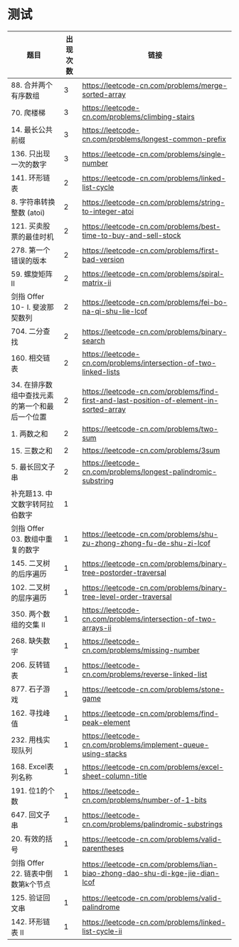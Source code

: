 # 测试

|题目|出现次数|链接|
|-|-|-|
|88. 合并两个有序数组|3|https://leetcode-cn.com/problems/merge-sorted-array|
|70. 爬楼梯|3|https://leetcode-cn.com/problems/climbing-stairs|
|14. 最长公共前缀|3|https://leetcode-cn.com/problems/longest-common-prefix|
|136. 只出现一次的数字|3|https://leetcode-cn.com/problems/single-number|
|141. 环形链表|2|https://leetcode-cn.com/problems/linked-list-cycle|
|8. 字符串转换整数 (atoi)|2|https://leetcode-cn.com/problems/string-to-integer-atoi|
|121. 买卖股票的最佳时机|2|https://leetcode-cn.com/problems/best-time-to-buy-and-sell-stock|
|278. 第一个错误的版本|2|https://leetcode-cn.com/problems/first-bad-version|
|59. 螺旋矩阵 II|2|https://leetcode-cn.com/problems/spiral-matrix-ii|
|剑指 Offer 10- I. 斐波那契数列|2|https://leetcode-cn.com/problems/fei-bo-na-qi-shu-lie-lcof|
|704. 二分查找|2|https://leetcode-cn.com/problems/binary-search|
|160. 相交链表|2|https://leetcode-cn.com/problems/intersection-of-two-linked-lists|
|34. 在排序数组中查找元素的第一个和最后一个位置|2|https://leetcode-cn.com/problems/find-first-and-last-position-of-element-in-sorted-array|
|1. 两数之和|2|https://leetcode-cn.com/problems/two-sum|
|15. 三数之和|2|https://leetcode-cn.com/problems/3sum|
|5. 最长回文子串|2|https://leetcode-cn.com/problems/longest-palindromic-substring|
|补充题13. 中文数字转阿拉伯数字|1||
|剑指 Offer 03. 数组中重复的数字|1|https://leetcode-cn.com/problems/shu-zu-zhong-zhong-fu-de-shu-zi-lcof|
|145. 二叉树的后序遍历|1|https://leetcode-cn.com/problems/binary-tree-postorder-traversal|
|102. 二叉树的层序遍历|1|https://leetcode-cn.com/problems/binary-tree-level-order-traversal|
|350. 两个数组的交集 II|1|https://leetcode-cn.com/problems/intersection-of-two-arrays-ii|
|268. 缺失数字|1|https://leetcode-cn.com/problems/missing-number|
|206. 反转链表|1|https://leetcode-cn.com/problems/reverse-linked-list|
|877. 石子游戏|1|https://leetcode-cn.com/problems/stone-game|
|162. 寻找峰值|1|https://leetcode-cn.com/problems/find-peak-element|
|232. 用栈实现队列|1|https://leetcode-cn.com/problems/implement-queue-using-stacks|
|168. Excel表列名称|1|https://leetcode-cn.com/problems/excel-sheet-column-title|
|191. 位1的个数|1|https://leetcode-cn.com/problems/number-of-1-bits|
|647. 回文子串|1|https://leetcode-cn.com/problems/palindromic-substrings|
|20. 有效的括号|1|https://leetcode-cn.com/problems/valid-parentheses|
|剑指 Offer 22. 链表中倒数第k个节点|1|https://leetcode-cn.com/problems/lian-biao-zhong-dao-shu-di-kge-jie-dian-lcof|
|125. 验证回文串|1|https://leetcode-cn.com/problems/valid-palindrome|
|142. 环形链表 II|1|https://leetcode-cn.com/problems/linked-list-cycle-ii|